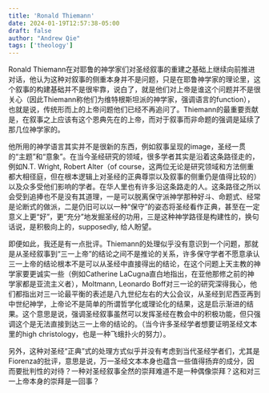 ```yaml
---
title: 'Ronald Thiemann'
date: 2024-01-19T12:57:38-05:00
draft: false
author: "Andrew Qie"
tags: ['theology']
---
```


Ronald Thiemann在对耶鲁的神学家们对圣经叙事的重建之基础上继续向前推进对话，他认为这种对叙事的侧重本身并不是问题，只是在耶鲁神学家的理论里，这个叙事的构建基础并不是很牢靠，说白了，就是他们对上帝是谁这个问题并不是很关心（因此Thiemann称他们为维特根斯坦派的神学家，强调语言的function），也就是说，传统形而上的上帝问题他们已经不再追问了。Thiemann的最重要贡献是，在叙事之上应该有这个恩典先在的上帝，而对于叙事而非命题的强调是延续了那几位神学家的。

他所用的神学语言其实并不是很新的东西，例如叙事呈现的image，圣经一贯的“主题”和“意象”。在当今圣经研究的领域，很多学者其实是沿着这条路径走的，例如N.T. Wright, Robert Alter（of course，这两位无论是研究领域和方法侧重都大相径庭，但在根本逻辑上对圣经的正典尊崇以及叙事的侧重仍是值得比较的）以及众多受他们影响的学者。在华人里也有许多沿这条路走的人。这条路径之所以会受到追捧也不是没有其道理，一是可以脱离保守派神学那种好斗、命题式、经常是论断式的做派，二是仍旧可以以一种“保守”的姿态将圣经看作正典，甚至在一定意义上更“好”，更“充分”地发掘圣经的功用，三是这种神学路径是构建性的，换句话说，是积极向上的，supposedly, 给人盼望。

即便如此，我还是有一点批评。Thiemann的处理似乎没有意识到一个问题，那就是从圣经叙事到“三一上帝”的结论之间不是推论的关系，许多保守学者不愿意承认三一上帝的结论根本不是可以从圣经中直接得出的结论，在这个问题上天主教的神学家要更诚实一些（例如Catherine LaCugna直白地指出，在亚他那修之前的神学家都是亚流主义者），Moltmann, Leonardo Boff对三一论的研究深得我心，他们都指出对三一论最平衡的表述是八九世纪左右的大公会议，从圣经到尼西亚再到中世纪神学，上帝论不是简单的所谓哲学化或理论化的结果，这是启示渐进的结果。这个意思是说，强调圣经叙事虽然可以发挥圣经在教会中的积极功能，但只强调这个是无法直接到达三一上帝的结论的。（当今许多圣经学者想要证明圣经文本里的high christology，也是一种飞蛾扑火的努力）。

另外，这种对圣经“正典”式的处理方式似乎并没有考虑到当代圣经学者们，尤其是Fiorenza的批评，意思是说，万一圣经文本本身也蕴含一些值得扬弃的成分，因而要批判性的对待？一种对圣经叙事全然的崇拜难道不是一种偶像崇拜？这和对三一上帝本身的崇拜是一回事？